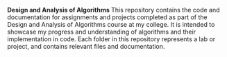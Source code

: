 **Design and Analysis of Algorithms**
This repository contains the code and documentation for assignments and projects completed as part of the Design and Analysis of Algorithms course at my college. It is intended to showcase my progress and understanding of algorithms and their implementation in code.
Each folder in this repository represents a lab or project, and contains relevant files and documentation.

